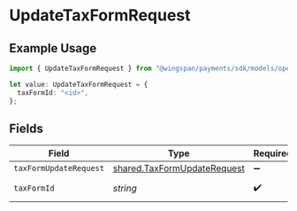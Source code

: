 # UpdateTaxFormRequest

## Example Usage

```typescript
import { UpdateTaxFormRequest } from "@wingspan/payments/sdk/models/operations";

let value: UpdateTaxFormRequest = {
  taxFormId: "<id>",
};
```

## Fields

| Field                                                                             | Type                                                                              | Required                                                                          | Description                                                                       |
| --------------------------------------------------------------------------------- | --------------------------------------------------------------------------------- | --------------------------------------------------------------------------------- | --------------------------------------------------------------------------------- |
| `taxFormUpdateRequest`                                                            | [shared.TaxFormUpdateRequest](../../../sdk/models/shared/taxformupdaterequest.md) | :heavy_minus_sign:                                                                | N/A                                                                               |
| `taxFormId`                                                                       | *string*                                                                          | :heavy_check_mark:                                                                | Unique tax Form Id                                                                |